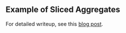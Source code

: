 ## Example of Sliced Aggregates
For detailed writeup, see this [blog post](https://datastud.dev/posts/sliced-aggregates-in-power-bi).